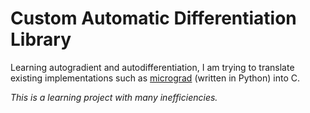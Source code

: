 # Custom Automatic Differentiation Library

Learning autogradient and autodifferentiation, I am trying to translate existing implementations such as [micrograd](https://github.com/karpathy/micrograd) (written in Python) into C.

_This is a learning project with many inefficiencies._

